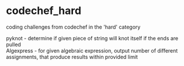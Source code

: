 # codechef_hard
coding challenges from codechef in the 'hard' category

pyknot - determine if given piece of string will knot itself if the ends are pulled  
Algexpress - for given algebraic expression, output number of different assignments, that produce results within provided limit  

